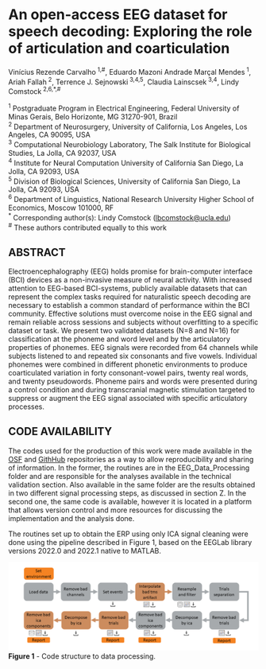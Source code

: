 # An open-access EEG dataset for speech decoding: Exploring the role of articulation and coarticulation


Vinícius Rezende Carvalho<sup> 1,#</sup>, Eduardo Mazoni Andrade Marçal Mendes<sup> 1</sup>, Ariah Fallah<sup> 2</sup>, Terrence J. Sejnowski<sup> 3,4,5</sup>, Claudia Lainscsek<sup> 3,4</sup>, Lindy Comstock<sup> 2,6,*,#</sup><br>

<sup>1</sup> Postgraduate Program in Electrical Engineering, Federal University of Minas Gerais, Belo Horizonte, MG 31270-901, Brazil<br>
<sup>2</sup> Department of Neurosurgery, University of California, Los Angeles, Los Angeles, CA 90095, USA<br>
<sup>3</sup> Computational Neurobiology Laboratory, The Salk Institute for Biological Studies, La Jolla, CA 92037, USA<br>
<sup>4</sup> Institute for Neural Computation University of California San Diego, La Jolla, CA 92093, USA<br>
<sup>5</sup> Division of Biological Sciences, University of California San Diego, La Jolla, CA 92093, USA<br>
<sup>6</sup> Department of Linguistics, National Research University Higher School of Economics, Moscow 101000, RF<br>
<sup>*</sup> Corresponding author(s): Lindy Comstock (lbcomstock@ucla.edu)<br>
<sup>#</sup> These authors contributed equally to this work


## ABSTRACT

Electroencephalography (EEG) holds promise for brain-computer interface (BCI) devices as a non-invasive measure of neural activity. With increased attention to EEG-based BCI-systems, publicly available datasets that can represent the complex tasks required for naturalistic speech decoding are necessary to establish a common standard of performance within the BCI community. Effective solutions must overcome noise in the EEG signal and remain reliable across sessions and subjects without overfitting to a specific dataset or task. We present two validated datasets (N=8 and N=16) for classification at the phoneme and word level and by the articulatory properties of phonemes. EEG signals were recorded from 64 channels while subjects listened to and repeated six consonants and five vowels. Individual phonemes were combined in different phonetic environments to produce coarticulated variation in forty consonant-vowel pairs, twenty real words, and twenty pseudowords. Phoneme pairs and words were presented during a control condition and during transcranial magnetic stimulation targeted to suppress or augment the EEG signal associated with specific articulatory processes.

## CODE AVAILABILITY

The codes used for the production of this work were made available in the [OSF](https://osf.io/e82p9/) and [GithHub](https://github.com/mcjpedro/speech_decoding) repositories as a way to allow reproducibility and sharing of information. In the former, the routines are in the EEG_Data_Processing folder and are responsible for the analyses available in the technical validation section. Also available in the same folder are the results obtained in two different signal processing steps, as discussed in section Z. In the second one, the same code is available, however it is located in a platform that allows version control and more resources for discussing the implementation and the analysis done. 

The routines set up to obtain the ERP using only ICA signal cleaning were done using the pipeline described in Figure 1, based on the EEGLab library versions 2022.0 and 2022.1 native to MATLAB.

![alt text](https://github.com/mcjpedro/speech_decoding/blob/main/code_structure.png?raw=true)
**Figure 1** - Code structure to data processing.
